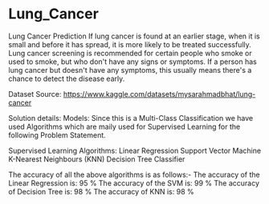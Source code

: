 # Lung_Cancer
Lung Cancer Prediction
If lung cancer is found at an earlier stage, when it is small and before it has spread, it is more likely to be treated successfully. Lung cancer screening is recommended for certain people who smoke or used to smoke, but who don't have any signs or symptoms. If a person has lung cancer but doesn't have any symptoms, this usually means there's a chance to detect the disease early.

Dataset Source:
https://www.kaggle.com/datasets/mysarahmadbhat/lung-cancer

Solution details:
Models:
Since this is a Multi-Class Classification we have used Algorithms which are maily used for Supervised Learning for the following Problem Statement.

Supervised Learning Algorithms:
Linear Regression
Support Vector Machine
K-Nearest Neighbours (KNN)
Decision Tree Classifier

The accuracy of all the above algorithms is as follows:-
The accuracy of the Linear Regression is: 95 %
The accuracy of the SVM is: 99 %
The accuracy of Decision Tree is: 98 %
The accuracy of KNN is: 98 %

